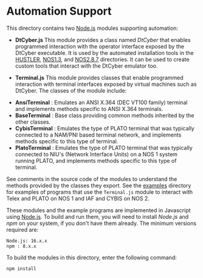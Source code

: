 # Automation Support
This directory contains two [Node.js](https://nodejs.org) modules supporting automation:

- **DtCyber.js** This module provides a class named *DtCyber* that enables programmed
interaction with the operator interface exposed by the DtCyber executable. It is used by
the automated installation tools in the [HUSTLER](../HUSTLER), [NOS1.3](../NOS1.3),
and [NOS2.8.7](../NOS2.8.7) directories. It can be used to create custom tools that
interact with the DtCyber emulator too.

- **Terminal.js** This module provides classes that enable programmed interaction with
terminal interfaces exposed by virtual machines such as DtCyber. The classes of the
module include:
<ul>
<li>
<b>AnsiTerminal</b> : Emulates an ANSI X.364 (DEC VT100 family) terminal and implements
methods specific to ANSI X.364 terminals.
</li>
<li>
<b>BaseTerminal</b> : Base class providing common methods inherited by the other
classes.
</li>
<li>
<b>CybisTerminal</b> : Emulates the type of PLATO terminal that was typically connected
to a NAM/PNI based terminal network, and implements methods specific to this type of
terminal.
</li>
<li>
<b>PlatoTerminal</b> : Emulates the type of PLATO terminal that was typically connected
to NIU's (Network Interface Units) on a NOS 1 system running PLATO, and implements
methods specific to this type of terminal.
</li>
</ul>

See comments in the source code of the modules to understand the methods provided by the classes they export. See the [examples](examples) directory for examples of programs
that use the `Terminal.js` module to interact with Telex and PLATO on NOS 1 and IAF
and CYBIS on NOS 2.

These modules and the example programs are implemented in Javascript using
[Node.js](https://nodejs.org/). To build and run them, you will need to install
*Node.js* and *npm* on your system, if you don't have them already. The minimum versions
required are:

    Node.js: 16.x.x
    npm : 8.x.x

To build the modules in this directory, enter the following command:

    npm install
